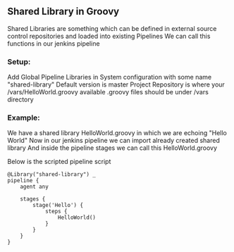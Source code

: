 ## Shared Library in Groovy
Shared Libraries are something which can be defined in external source control repositories and loaded into existing Pipelines
We can call this functions in our jenkins pipeline

### Setup:
Add Global Pipeline Libraries in System configuration with some name "shared-library"
Default version is master
Project Repository is where your /vars/HelloWorld.groovy available
.groovy files should be under /vars directory 


### Example:
We have a shared library HelloWorld.groovy in which we are echoing "Hello World"
Now in our jenkins pipeline we can import already created shared library 
And inside the pipeline stages we can call this HelloWorld.groovy

Below is the scripted pipeline script
```console
@Library("shared-library") _
pipeline {
    agent any

    stages {
        stage('Hello') {
            steps {
                HelloWorld()
            }
        }
    }
}
```

